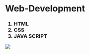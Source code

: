 # Web-Development

<h3>

<ol>

<li>HTML</li>
  
<li>CSS</li>
<li>JAVA SCRIPT</li>
</ol>
</h3>

<img src="https://www.elegantthemes.com/blog/wp-content/uploads/2018/12/top11.png" >
